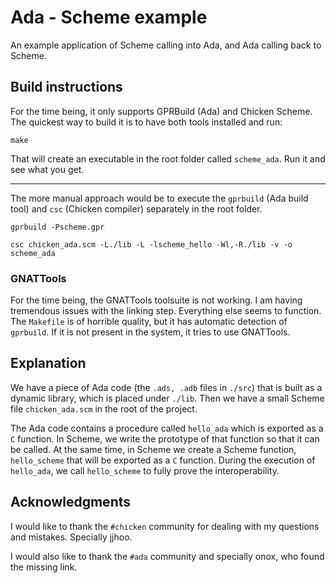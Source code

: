 # Ada - Scheme example

An example application of Scheme calling into Ada, and Ada calling back to Scheme.

## Build instructions

For the time being, it only supports GPRBuild (Ada) and Chicken Scheme. The quickest way to build it is to have both tools installed and run:
```
make
```
That will create an executable in the root folder called `scheme_ada`. Run it and see what you get.

---

The more manual approach would be to execute the `gprbuild` (Ada build tool) and `csc` (Chicken compiler) separately in the root folder.
```
gprbuild -Pscheme.gpr

csc chicken_ada.scm -L./lib -L -lscheme_hello -Wl,-R./lib -v -o scheme_ada
```

### GNATTools

For the time being, the GNATTools toolsuite is not working. I am having tremendous issues with the linking step. Everything else seems to function. The `Makefile` is of horrible quality, but it has automatic detection of `gprbuild`. If it is not present in the system, it tries to use GNATTools.

## Explanation

We have a piece of Ada code (the `.ads, .adb` files in `./src`) that is built as a dynamic library, which is placed under `./lib`. Then we have a small Scheme file `chicken_ada.scm` in the root of the project.

The Ada code contains a procedure called `hello_ada` which is exported as a `C` function. In Scheme, we write the prototype of that function so that it can be called. At the same time, in Scheme we create a Scheme function, `hello_scheme` that will be exported as a `C` function. During the execution of `hello_ada`, we call `hello_scheme` to fully prove the interoperability.

## Acknowledgments

I would like to thank the `#chicken` community for dealing with my questions and mistakes. Specially jjhoo.

I would also like to thank the `#ada` community and specially onox, who found the missing link.
